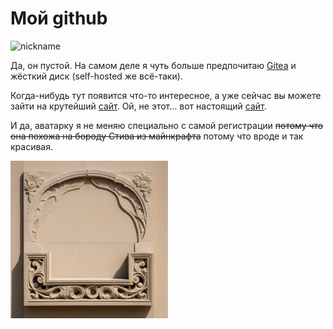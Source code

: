 Мой github
===

![nickname](https://mynickname.com/forum4t0/Slavasil.gif)

Да, он пустой. На самом деле я чуть больше предпочитаю [Gitea](https://gitea.slavasil.ru/) и жёсткий диск (self-hosted же всё-таки).

Когда-нибудь тут появится что-то интересное, а уже сейчас вы можете зайти на крутейший [сайт](https://www.youtube.com/watch?v=xvFZjo5PgG0). Ой, не этот... вот настоящий [сайт](https://xurl.pw/sl).

И да, аватарку я не меняю специально с самой регистрации ~~потому что она похожа на бороду Стива из майнкрафта~~ потому что вроде и так красивая.

![pictcha](https://raw.githubusercontent.com/Slavasil/Slavasil/1fac620e093f7e5aa9b828c2aade1b1a0af4f698/nice_picture_smol.png)
